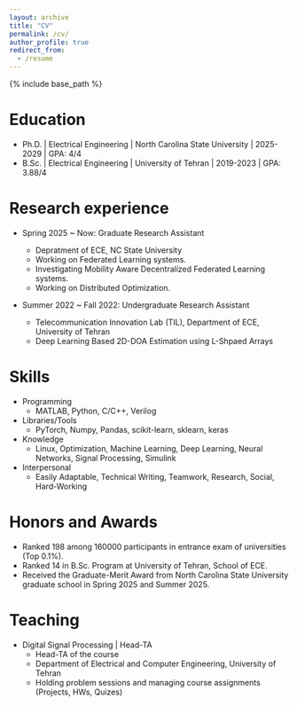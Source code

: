 ```yaml
---
layout: archive
title: "CV"
permalink: /cv/
author_profile: true
redirect_from:
  - /resume
---
```


{% include base_path %}

Education
======
* Ph.D. | Electrical Engineering | North Carolina State University  |  2025-2029  |  GPA: 4/4
* B.Sc. | Electrical Engineering | University of Tehran  |  2019-2023  | GPA: 3.88/4

Research experience
======
* Spring 2025 ~ Now: Graduate Research Assistant
  * Depratment of ECE, NC State University
  * Working on Federated Learning systems.
  * Investigating Mobility Aware Decentralized Federated Learning systems.
  * Working on Distributed Optimization.

* Summer 2022 ~ Fall 2022: Undergraduate Research Assistant
  * Telecommunication Innovation Lab (TIL), Department of ECE, University of Tehran
  * Deep Learning Based 2D-DOA Estimation using L-Shpaed Arrays

  
Skills
======
* Programming
  * MATLAB, Python, C/C++, Verilog
* Libraries/Tools
  * PyTorch, Numpy, Pandas, scikit-learn, sklearn, keras
* Knowledge
  * Linux, Optimization, Machine Learning, Deep Learning, Neural Networks, Signal Processing, Simulink
* Interpersonal
  * Easily Adaptable, Technical Writing, Teamwork, Research, Social, Hard-Working

Honors and Awards
======
* Ranked 198 among 160000 participants in entrance exam of universities (Top 0.1%).
* Ranked 14 in B.Sc. Program at University of Tehran, School of ECE.
* Received the Graduate-Merit Award from North Carolina State University graduate school in Spring 2025 and Summer 2025.
    
Teaching
======
* Digital Signal Processing    |        Head-TA
   * Head-TA of the course
   * Department of Electrical and Computer Engineering, University of Tehran
   * Holding problem sessions and managing course assignments (Projects, HWs, Quizes)

